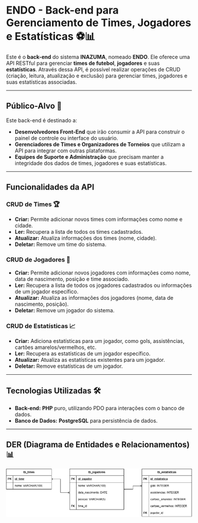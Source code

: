 # ENDO - Back-end para Gerenciamento de Times, Jogadores e Estatísticas ⚽📊

Este é o **back-end** do sistema **INAZUMA**, nomeado **ENDO**. Ele oferece uma API RESTful para gerenciar **times de futebol**, **jogadores** e suas **estatísticas**. Através dessa API, é possível realizar operações de CRUD (criação, leitura, atualização e exclusão) para gerenciar times, jogadores e suas estatísticas associadas.

---

## Público-Alvo 🎯

Este back-end é destinado a:

- **Desenvolvedores Front-End** que irão consumir a API para construir o painel de controle ou interface do usuário.
- **Gerenciadores de Times e Organizadores de Torneios** que utilizam a API para integrar com outras plataformas.
- **Equipes de Suporte e Administração** que precisam manter a integridade dos dados de times, jogadores e suas estatísticas.

---

## Funcionalidades da API

### CRUD de Times 🏆

- **Criar:** Permite adicionar novos times com informações como nome e cidade.
- **Ler:** Recupera a lista de todos os times cadastrados.
- **Atualizar:** Atualiza informações dos times (nome, cidade).
- **Deletar:** Remove um time do sistema.

### CRUD de Jogadores 👟

- **Criar:** Permite adicionar novos jogadores com informações como nome, data de nascimento, posição e time associado.
- **Ler:** Recupera a lista de todos os jogadores cadastrados ou informações de um jogador específico.
- **Atualizar:** Atualiza as informações dos jogadores (nome, data de nascimento, posição).
- **Deletar:** Remove um jogador do sistema.

### CRUD de Estatísticas 📈

- **Criar:** Adiciona estatísticas para um jogador, como gols, assistências, cartões amarelos/vermelhos, etc.
- **Ler:** Recupera as estatísticas de um jogador específico.
- **Atualizar:** Atualiza as estatísticas existentes para um jogador.
- **Deletar:** Remove estatísticas de um jogador.

---

## Tecnologias Utilizadas 🛠️

- **Back-end:** **PHP** puro, utilizando PDO para interações com o banco de dados.
- **Banco de Dados:** **PostgreSQL** para persistência de dados.

---

## DER (Diagrama de Entidades e Relacionamentos) 📊


![DER](./images/inazuma.drawio.png)


